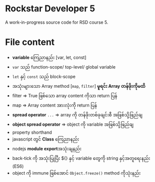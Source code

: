 # Rockstar Developer 5

A work-in-progress source code for RSD course 5.

# File content

- **variable** ကြေညာနည်း [var, let, const]
- `var` သည် function-scope/ top-level/ global variable
- `let` နှင့် `const` သည် block-scope
- အသုံးများသော Array method [`map`, `filter`] **မူရင်း Array တန်ဖိုးကိုမထိ**
- filter => True ဖြစ်သော array content ကိုသာ return ပြန်
- map => Array content အားလုံးကို return ပြန်
- **spread operator** `...` => array ကို တန်ဖိုးတစ်ခုချင်းစီ အဖြစ်သို့ဖြည်ချ
- **object spread operator** => object ကို variable အဖြစ်သို့ဖြည်ချ
- property shorthand
- javascript တွင် **Class** ကြေညာနည်း
- nodejs **module export**အသုံးချနည်း
- back-tick ကို အသုံးပြုပြီး ${} နှင့် variable တွေကို string နှင့်အတူရေးနည်း (ES6)
- object ကို immune ဖြစ်အောင် `Object.freeze()` method ကိုသုံးနည်း 












